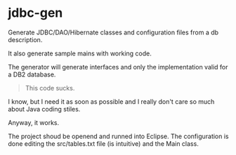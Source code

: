 jdbc-gen
========

Generate JDBC/DAO/Hibernate classes and configuration files from a db description.

It also generate sample mains with working code.

The generator will generate interfaces and only the implementation valid for a DB2 database.

> This code sucks.

I know, but I need it as soon as possible and I really don't care so much about Java coding stiles. 

Anyway, it works.

The project shoud be openend and runned into Eclipse. The configuration is done editing the src/tables.txt file (is intuitive) and the Main class.
